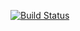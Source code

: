 [![Build Status](https://travis-ci.org/kyoko1011/CSE110Lab5.svg?branch=master)](https://travis-ci.org/kyoko1011/CSE110Lab5)

